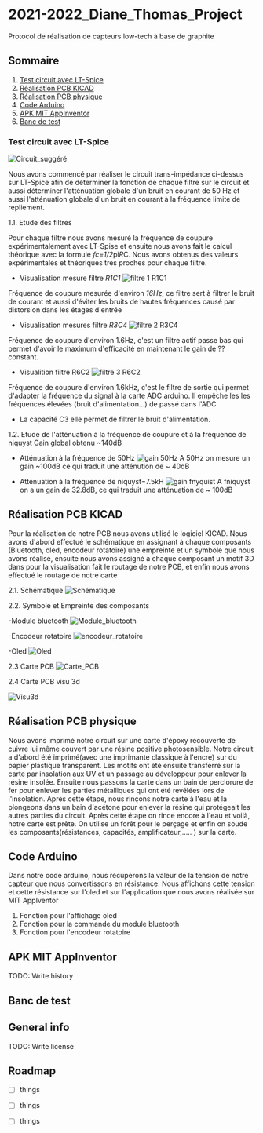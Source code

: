 # 2021-2022_Diane_Thomas_Project
Protocol de réalisation de capteurs low-tech à base de graphite



## Sommaire
1. [Test circuit avec LT-Spice](#test-circuit-avec-lt-spice)
2. [Réalisation PCB KICAD](#realisation-pcb-kicad)
3. [Réalisation PCB physique](#realisation-pcb-physique)
4. [Code Arduino](#code-arduino) 
5. [APK MIT AppInventor](#apk-mit-appinventor)
6. [Banc de test](#banc-de-test)







### Test circuit avec LT-Spice

![Circuit_suggéré](https://user-images.githubusercontent.com/98905793/161027466-d61d4278-4927-4314-a9a8-1a1a7b82081c.png)


Nous avons commencé par réaliser le circuit trans-impédance ci-dessus sur LT-Spice afin de déterminer la fonction de chaque filtre sur le circuit et aussi déterminer l'atténuation globale d'un bruit en courant de 50 Hz et aussi l'atténuation globale d'un bruit en courant à la fréquence limite de repliement.

1.1. Etude des filtres

Pour chaque filtre nous avons mesuré la fréquence de coupure expérimentalement avec LT-Spise et ensuite nous avons fait le calcul théorique avec la formule *fc=1/2*pi*R*C. Nous avons obtenus des valeurs expérimentales et théoriques très proches pour chaque filtre.

- Visualisation mesure filtre *R1C1*
![filtre 1 R1C1](https://user-images.githubusercontent.com/98905793/161029367-5dfc7286-252c-4cfc-b5d7-4620bdf10430.PNG)

Fréquence de coupure mesurée d'environ *16Hz*, ce filtre sert à filtrer le bruit de courant et aussi d'éviter les bruits de hautes fréquences causé par distorsion dans les étages d'entrée 

- Visualisation mesures filtre *R3C4*
![filtre 2 R3C4](https://user-images.githubusercontent.com/98905793/161031602-96b18b47-e291-45e6-9dd0-08b9a9dc2465.PNG)

Fréquence de coupure d'environ 1.6Hz, c'est un filtre actif passe bas qui permet d'avoir le maximum d'efficacité en maintenant le  gain de ?? constant.

- Visualition filtre R6C2
![filtre 3 R6C2](https://user-images.githubusercontent.com/98905793/161031729-e01387f3-db88-49cd-977a-db9e50c20280.PNG)

 Fréquence de coupure d'environ 1.6kHz, c'est le filtre de sortie qui permet d'adapter la fréquence du signal à la carte ADC arduino. Il empêche les les fréquences élevées (bruit d'alimentation...) de passé dans l'ADC
 
 - La capacité C3 elle permet de filtrer le bruit d'alimentation.
 
 1.2. Etude de l'atténuation à la fréquence de coupure et à la fréquence de niquyst
 Gain global obtenu ~140dB
 - Atténuation à la fréquence de 50Hz
 ![gain 50Hz](https://user-images.githubusercontent.com/98905793/161033772-1902ba1a-6215-4486-ac87-026ffd8e7faa.PNG)
 A 50Hz on mesure un gain ~100dB ce qui traduit une atténution de ~ 40dB
 
 - Atténuation à la fréquence de niquyst=7.5kH
 ![gain fnyquist](https://user-images.githubusercontent.com/98905793/161033708-c0863d95-892a-4406-a164-a4cd5fa764ea.PNG)
 A fniquyst on a un gain de 32.8dB, ce qui traduit une atténuation de ~ 100dB
 
 
 

## Réalisation PCB KICAD

Pour la réalisation de notre PCB nous avons utilisé le logiciel KICAD. Nous avons d'abord effectué le schématique en assignant à chaque composants (Bluetooth, oled, encodeur rotatoire) une empreinte et un symbole que nous avons réalisé, ensuite nous avons assigné à chaque composant un motif 3D dans pour la visualisation fait le routage de notre PCB, et enfin nous avons effectué le routage de notre carte

2.1. Schématique
![Schématique](https://user-images.githubusercontent.com/98905793/161578505-547fc367-0eae-473f-96f7-5a51b1d9bc94.png)

2.2. Symbole et Empreinte des composants

-Module bluetooth
![Module_bluetooth](https://user-images.githubusercontent.com/98905793/161592737-143bc7c7-3068-4333-93f5-85c8d5d00196.png)


-Encodeur rotatoire
![encodeur_rotatoire](https://user-images.githubusercontent.com/98905793/161592620-12e2ea18-629f-47c3-a090-60c556da0042.png)


-Oled
![Oled](https://user-images.githubusercontent.com/98905793/161592788-2df53909-a14c-45ce-bc2a-833ea473ee02.png)


2.3 Carte PCB 
![Carte_PCB](https://user-images.githubusercontent.com/98905793/161579979-e78d3553-924d-4140-9f97-e6bd357a53aa.png)

2.4 Carte PCB visu 3d

![Visu3d](https://user-images.githubusercontent.com/98905793/161579875-fbbe4a1d-7de7-44ed-8657-5575cc9e2078.png)




## Réalisation PCB physique
Nous avons imprimé notre circuit sur une carte d'époxy recouverte de cuivre lui même couvert par une résine positive photosensible.
Notre circuit a d'abord été imprimé(avec une imprimante classique à l'encre) sur du papier plastique transparent. Les motifs ont été ensuite transferré sur la carte par insolation aux UV et un passage au développeur pour enlever la résine insolée.
Ensuite nous passons la carte dans un bain de perclorure de fer pour enlever les parties métalliques qui ont été revélées lors de l'insolation. Après cette étape, nous rinçons notre carte à l'eau et la plongeons dans un bain d'acétone pour enlever la résine qui protégeait les autres parties du circuit. 
Après cette étape on rince encore à l'eau et voilà, notre carte est prête. On utilise un forêt pour le perçage et enfin on soude les composants(résistances, capacités, amplificateur,..... ) sur la carte.


## Code Arduino 
Dans notre code arduino, nous récuperons la valeur de la tension de notre capteur que nous convertissons en résistance. Nous affichons cette tension et cette  résistance sur l'oled et sur l'application que nous avons réalisée sur MIT AppIventor

1. Fonction pour l'affichage oled
2. Fonction pour la commande du module bluetooth
3. Fonction pour l'encodeur rotatoire

## APK MIT AppInventor
TODO: Write history
## Banc de test

## General info
TODO: Write license
## Roadmap
  - [ ] things
  - [ ] things
  - [ ] things


